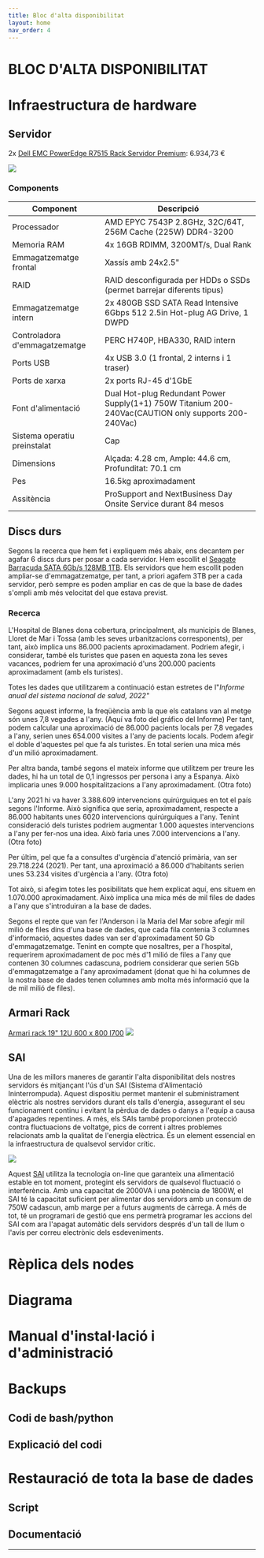 ```yaml
---
title: Bloc d'alta disponibilitat
layout: home
nav_order: 4
---
```


# BLOC D'ALTA DISPONIBILITAT

# Infraestructura de hardware
## Servidor
2x [Dell EMC PowerEdge R7515 Rack Servidor Premium](https://www.dell.com/es-es/shop/servidores-almacenamiento-y-redes/poweredge-r7515-servidor-rack-premium/spd/poweredge-r7515/per751509a): 6.934,73 €

![](imagenes/postgres/Bloc%20d'alta%20disponibilitat/Servidor.png)

### Components



| Component                     | Descripció                                                                                           |
| ----------------------------- | ---------------------------------------------------------------------------------------------------- |
| Processador                   | AMD EPYC 7543P 2.8GHz, 32C/64T, 256M Cache (225W) DDR4-3200                                          |
| Memoria RAM                   | 4x 16GB RDIMM, 3200MT/s, Dual Rank                                                                   |
| Emmagatzematge frontal        | Xassís amb 24x2.5"                                                                                   |
| RAID                          | RAID desconfigurada per HDDs o SSDs (permet barrejar diferents tipus)                                |
| Emmagatzematge intern         | 2x 480GB SSD SATA Read Intensive 6Gbps 512 2.5in Hot-plug AG Drive, 1 DWPD                           |
| Controladora d'emmagatzematge | PERC H740P, HBA330, RAID intern                                                                      |
| Ports USB                     | 4x USB 3.0 (1 frontal, 2 interns i 1 traser)                                                         |
| Ports de xarxa                | 2x ports RJ-45 d'1GbE                                                                                |
| Font d'alimentació            | Dual Hot-plug Redundant Power Supply(1+1) 750W Titanium 200-240Vac(CAUTION only supports 200-240Vac) |
| Sistema operatiu preinstalat  | Cap                                                                                                  |
| Dimensions                    | Alçada: 4.28 cm, Ample: 44.6 cm, Profunditat: 70.1 cm                                                |
| Pes                           | 16.5kg aproximadament                                                                                |
| Assitència                    | ProSupport and NextBusiness Day Onsite Service durant 84 mesos

## Discs durs

Segons la recerca que hem fet i expliquem més abaix, ens decantem per agafar 6 discs durs per posar a cada servidor. Hem escollit el [Seagate Barracuda SATA 6Gb/s 128MB 1TB](https://a.co/d/fencil0). Els servidors que hem escollit poden ampliar-se d'emmagatzematge, per tant, a priori agafem 3TB per a cada servidor, però sempre es poden ampliar en cas de que la base de dades s'ompli amb més velocitat del que estava previst.

### Recerca

L'Hospital de Blanes dona cobertura, principalment, als municipis de Blanes, Lloret de Mar i Tossa (amb les seves urbanitzacions corresponents), per tant, això implica uns 86.000 pacients aproximadament. Podriem afegir, i considerar, també els turistes que pasen en aquesta zona les seves vacances, podriem fer una aproximació d'uns 200.000 pacients aproximadament (amb els turistes). 

Totes les dades que utilitzarem a continuació estan estretes de l"*Informe anual del sistema nacional de salud, 2022"*

Segons aquest informe, la freqüència amb la que els catalans van al metge són unes 7,8 vegades a l'any. (Aquí va foto del gráfico del Informe)
Per tant, podem calcular una aproximació de 86.000 pacients locals per 7,8 vegades a l'any, serien unes 654.000 visites a l'any de pacients locals. Podem afegir el doble d'aquestes pel que fa als turistes. En total seríen una mica més d'un milió aproximadament.

Per altra banda, també segons el mateix informe que utilitzem per treure les dades, hi ha un total de 0,1 ingressos per persona i any a Espanya. Això implicaria unes 9.000 hospitalitzacions a l'any aproximadament. (Otra foto)

L'any 2021 hi va haver 3.388.609 intervencions quirúrguiques en tot el país segons l'Informe. Això significa que seria, aproximadament, respecte a 86.000 habitants unes 6020 intervencions quirúrguiques a l'any. Tenint consideració dels turistes podriem augmentar 1.000 aquestes intervencions a l'any per fer-nos una idea. Això faria unes 7.000 intervencions a l'any. (Otra foto)

Per últim, pel que fa a consultes d'urgència d'atenció primària, van ser 29.718.224 (2021). Per tant, una aproximació a 86.000 d'habitants serien unes 53.234 visites d'urgència a l'any. (Otra foto)

Tot això, si afegim totes les posibilitats que hem explicat aquí, ens situem en 1.070.000 aproximadament. Això implica una mica més de mil files de dades a l'any que s'introduiran a la base de dades. 

Segons el repte que van fer l'Anderson i la Maria del Mar sobre afegir mil milió de files dins d'una base de dades, que cada fila contenia 3 columnes d'informació, aquestes dades van ser d'aproximadament 50 Gb d'emmagatzematge. Tenint en compte que nosaltres, per a l'hospital, requerirem aproximadament de poc més d'1 milió de files a l'any que contenen 30 columnes cadascuna, podriem considerar que serien 5Gb d'emmagatzematge a l'any aproximadament (donat que hi ha columnes de la nostra base de dades tenen columnes amb molta més informació que la de mil milió de files).

## Armari Rack

[Armari rack 19" 12U 600 x 800 I700](https://www.rackonline.es/armarios-rack-12u/armario-rack-19-12u-600-x-800-i700.html#/21-color-negro_antracita_ral_7016/23-puerta_frontal-puerta_cristal)
![](imagenes/postgres/Bloc%20d'alta%20disponibilitat/armari_rack.png)

## SAI
Una de les millors maneres de garantir l'alta disponibilitat dels nostres servidors és mitjançant l'ús d'un SAI (Sistema d'Alimentació Ininterrompuda). Aquest dispositiu permet mantenir el subministrament elèctric als nostres servidors durant els talls d'energia, assegurant el seu funcionament continu i evitant la pèrdua de dades o danys a l'equip a causa d'apagades repentines.
A més, els SAIs també proporcionen protecció contra fluctuacions de voltatge, pics de corrent i altres problemes relacionats amb la qualitat de l'energia elèctrica. És un element essencial en la infraestructura de qualsevol servidor crític.



![](imagenes/postgres/Bloc%20d'alta%20disponibilitat/sai.jpg)




Aquest [SAI](https://todosai.com/todosai/294-SAI-Phasak-2000VA-Online-LCD--PH-8020.html) utilitza la tecnologia on-line que garanteix una alimentació estable en tot moment, protegint els servidors de qualsevol fluctuació o interferència. Amb una capacitat de 2000VA i una potència de 1800W, el SAI té la capacitat suficient per alimentar dos servidors amb un consum de 750W cadascun, amb marge per a futurs augments de càrrega. A més de tot, té un programari de gestió que ens permetrà programar les accions del SAI com ara l'apagat automàtic dels servidors després d'un tall de llum o l'avís per correu electrònic dels esdeveniments.

# Rèplica dels nodes

# Diagrama

# Manual d'instal·lació i d'administració

# Backups

## Codi de bash/python

## Explicació del codi

# Restauració de tota la base de dades

## Script

## Documentació


----

[^1]: [It can take up to 10 minutes for changes to your site to publish after you push the changes to GitHub](https://docs.github.com/en/pages/setting-up-a-github-pages-site-with-jekyll/creating-a-github-pages-site-with-jekyll#creating-your-site).

[Just the Docs]: https://just-the-docs.github.io/just-the-docs/
[GitHub Pages]: https://docs.github.com/en/pages
[README]: https://github.com/just-the-docs/just-the-docs-template/blob/main/README.md
[Jekyll]: https://jekyllrb.com
[GitHub Pages / Actions workflow]: https://github.blog/changelog/2022-07-27-github-pages-custom-github-actions-workflows-beta/
[use this template]: https://github.com/just-the-docs/just-the-docs-template/generate
